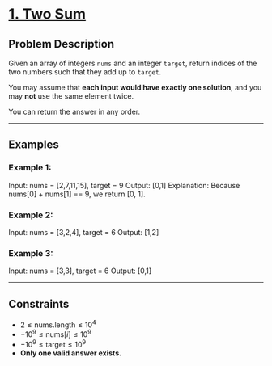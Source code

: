 # [1. Two Sum](https://leetcode.com/problems/two-sum/)

## Problem Description

Given an array of integers `nums` and an integer `target`, return indices of the two numbers such that they add up to `target`.

You may assume that **each input would have exactly one solution**, and you may **not** use the same element twice.

You can return the answer in any order.

---

## Examples

### Example 1:

Input: nums = [2,7,11,15], target = 9
Output: [0,1]
Explanation: Because nums[0] + nums[1] == 9, we return [0, 1].


### Example 2:

Input: nums = [3,2,4], target = 6
Output: [1,2]


### Example 3:

Input: nums = [3,3], target = 6
Output: [0,1]


---

## Constraints

-   $2 \le \text{nums.length} \le 10^4$
-   $-10^9 \le \text{nums}[i] \le 10^9$
-   $-10^9 \le \text{target} \le 10^9$
-   **Only one valid answer exists.**